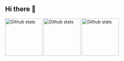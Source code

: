 ## Hi there 👋

<!--
**TiagoScarpelin/TiagoScarpelin** is a ✨ _special_ ✨ repository because its `README.md` (this file) appears on your GitHub profile.

Here are some ideas to get you started:

- 🔭 I’m currently working on ...
- 🌱 I’m currently learning ...
- 👯 I’m looking to collaborate on ...
- 🤔 I’m looking for help with ...
- 💬 Ask me about ...
- 📫 How to reach me: ...
- 😄 Pronouns: ...
- ⚡ Fun fact: ...
-->

<img
  style="height:120px"
  src="https://github-readme-stats.vercel.app/api/top-langs/?username=TiagoScarpelin&layout=compact&theme=vue-dark"
  alt="Github stats"
/>
<img   
  style="height:120px"
  src="https://github-readme-stats.vercel.app/api?username=TiagoScarpelin&theme=vue-dark&show_icons=true"
  alt="Github stats"
/>
<img
  style="height:120px"
  src="https://github-readme-streak-stats.herokuapp.com/?user=TiagoScarpelin&theme=vue-dark&hide_border=false"
  alt="Github stats"
/>
